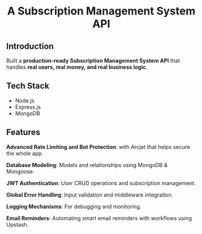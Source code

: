 <div align="center">
  <h1 align="center">A Subscription Management System API</h3>
</div>

## Introduction

Built a **production-ready Subscription Management System API** that handles **real users, real money, and real business logic**.  

## Tech Stack

- Node.js
- Express.js
- MongoDB

## Features

**Advanced Rate Limiting and Bot Protection**: with Arcjet that helps secure the whole app.

**Database Modeling**: Models and relationships using MongoDB & Mongoose.

**JWT Authentication**: User CRUD operations and subscription management.

**Global Error Handling**: Input validation and middleware integration.

**Logging Mechanisms**: For debugging and monitoring.

**Email Reminders**: Automating smart email reminders with workflows using Upstash.
